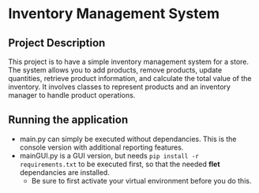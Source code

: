 # Inventory Management System

## Project Description

This project is to have a simple inventory management system for a store.
The system allows you to add products, remove products, update quantities, retrieve product information, and calculate the total value of the inventory.
It involves classes to represent products and an inventory manager to handle product operations. 

## Running the application

- main.py can simply be executed without dependancies. This is the console version with additional reporting features.
- mainGUI.py is a GUI version, but needs `pip install -r requirements.txt` to be executed first, so that the needed **flet** dependancies are installed.
    - Be sure to first activate your virtual environment before you do this.
